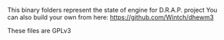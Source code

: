 This binary folders represent the state of engine for D.R.A.P. project
You can also build your own from here: https://github.com/Wintch/dhewm3

These files are GPLv3